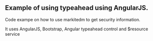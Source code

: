 ## Example of using typeahead using AngularJS.

Code exampe on how to use markitedm to get security information.

It uses AngularJS, Bootstrap, Angular typeahead control and $resource service 
